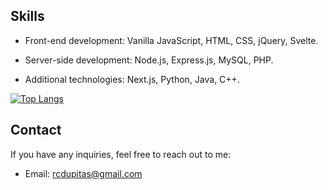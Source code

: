 ## Skills

- Front-end development: Vanilla JavaScript, HTML, CSS, jQuery, Svelte.

- Server-side development: Node.js, Express.js, MySQL, PHP.

- Additional technologies: Next.js, Python, Java, C++.

[![Top Langs](https://github-readme-stats.vercel.app/api/top-langs/?username=u-Kuro&layout=compact&theme=radical)](https://github.com/u-Kuro)

## Contact

If you have any inquiries, feel free to reach out to me:

- Email: [rcdupitas@gmail.com](mailto:rcdupitas@gmail.com)
